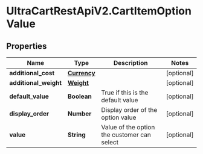 # UltraCartRestApiV2.CartItemOptionValue

## Properties
Name | Type | Description | Notes
------------ | ------------- | ------------- | -------------
**additional_cost** | [**Currency**](Currency.md) |  | [optional] 
**additional_weight** | [**Weight**](Weight.md) |  | [optional] 
**default_value** | **Boolean** | True if this is the default value | [optional] 
**display_order** | **Number** | Display order of the option value | [optional] 
**value** | **String** | Value of the option the customer can select | [optional] 



